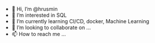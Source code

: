 - 👋 Hi, I’m @hrusmin
- 👀 I’m interested in SQL
- 🌱 I’m currently learning CI/CD, docker, Machine Learning
- 💞️ I’m looking to collaborate on ...
- 📫 How to reach me ...

<!---
hrusmin/hrusmin is a ✨ special ✨ repository because its `README.md` (this file) appears on your GitHub profile.
You can click the Preview link to take a look at your changes.
--->
